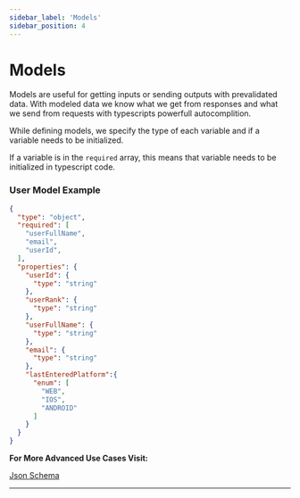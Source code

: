 ```yaml
---
sidebar_label: 'Models'
sidebar_position: 4
---
```


# Models
Models are useful for getting inputs or sending outputs with prevalidated data. With modeled data we know what we get from responses and what we send from requests with typescripts powerfull autocomplition.

While defining models, we specify the type of each variable and if a variable needs to be initialized.

If a variable is in the `required` array, this means that variable needs to be initialized in typescript code.

### User Model Example
```json
{
  "type": "object",
  "required": [
    "userFullName",
    "email",
    "userId",
  ],
  "properties": {
    "userId": {
      "type": "string"
    },
    "userRank": {
      "type": "string"
    },
    "userFullName": {
      "type": "string"
    },
    "email": {
      "type": "string"
    },
    "lastEnteredPlatform":{
      "enum": [
        "WEB",
        "IOS",
        "ANDROID"
      ]
    }
  }
}
```

**For More Advanced Use Cases Visit:**

[Json Schema](https://json-schema.org/)

---
